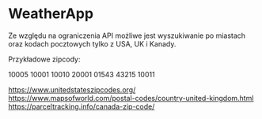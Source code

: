 # WeatherApp
Ze względu na ograniczenia API możliwe jest wyszukiwanie po miastach oraz kodach pocztowych tylko z USA, UK i Kanady.

Przykładowe zipcody: 

10005
10001
10010
20001
01543
43215
10011

https://www.unitedstateszipcodes.org/
https://www.mapsofworld.com/postal-codes/country-united-kingdom.html
https://parceltracking.info/canada-zip-code/
